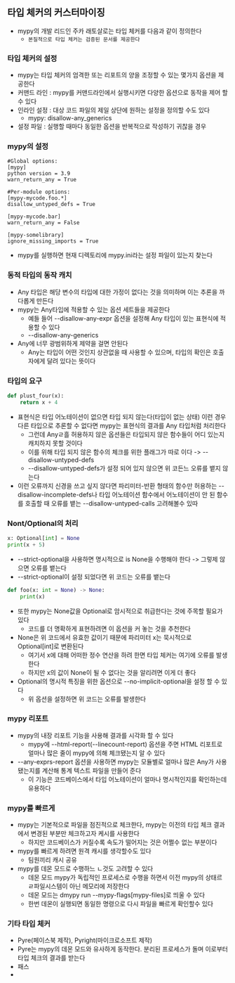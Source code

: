 ## 타입 체커의 커스터마이징

- mypy의 개발 리드인 주카 래토살로는 타입 체커를 다음과 같이 정의한다
    - `본질적으로 타입 체커는 검증된 문서를 제공한다 `

### 타입 체커의 설정

- mypy는 타입 체커의 엄격한 또는 리포트의 양을 조정할 수 있는 몇가지 옵션을 제공한다
- 커맨드 라인 : mypy를 커맨드라인에서 실행시키면 다양한 옵션으로 동작을 제어 할 수 있다
- 인라인 설정 : 대상 코드 파일의 제일 상단에 원하는 설정을 정의할 수도 있다
    - mypy: disallow-any_generics
- 설정 파일 : 실행할 때마다 동일한 옵션을 반복적으로 작성하기 귀찮을 경우

### mypy의 설정

```
#Global options:
[mypy]
python version = 3.9
warn_return_any = True

#Per-module options:
[mypy-mycode.foo.*]
disallow_untyped_defs = True

[mypy-mycode.bar]
warn_return_any = False

[mypy-somelibrary]
ignore_missing_imports = True
```

- mypy를 실행하면 현재 디렉토리에 mypy.ini라는 설정 파일이 있는지 찾는다

### 동적 타입의 동작 캐치

- Any 타입은 해당 변수의 타입에 대한 가정이 없다는 것을 의미하며 이는 추론을 까다롭게 만든다
- mypy는 Any타입에 적용할 수 있는 옵션 세트들을 제공한다
    - 예들 들어 --disallow-any-expr 옵션을 설정해 Any 타입이 있는 표현식에 적용할 수 있다
    - --disallow-any-generics
- Any에 너무 광범위하게 제약을 걸면 안된다
    - Any는 타입이 어떤 것인지 상관없을 때 사용할 수 있으며, 타입의 확인은 호출자에게 달려 있다는 뜻이다

### 타입의 요구

```python
def plust_four(x):
    return x + 4
```

- 표현식은 타입 어노테이션이 없으면 타입 되지 않는다(타입이 없는 상태) 이런 경우 다른 타입으로 추론할 수 없다면 mypy는 표현식의 결과를 Any 타입처럼 처리한다
    - 그런데 Anyㄹ흘 허용하지 않은 옵션들은 타입되지 않은 함수들이 어디 있는지 캐치하지 못할 것이다
    - 이를 위해 타입 되지 않은 함수의 체크를 위한 플래그가 따로 이다 -> --disallow-untyped-defs
    - --disallow-untyped-defs가 설정 되어 있지 않으면 위 코든느 오류를 뱉지 않는다
- 이런 오류까지 신경을 쓰고 싶지 않다면 파리미터-반환 형태의 함수만 허용하는 --disallow-incomplete-defs나 타입 어노테이션 함수에서 어노테이션이 안 된 함수를 호출할 때 오류를 뱉는
  --disallow-untyped-calls 고려해볼수 있따

### Nont/Optional의 처리

```python
x: Optional[int] = None
print(x + 5)
```

- --strict-optional을 사용하면 명시적으로 is None을 수행해야 한다 -> 그렇제 않으면 오류를 뱉는다
- --strict-optional이 설정 되었다면 위 코드는 오류를 뱉는다

```python
def foo(x: int = None) -> None:
    print(x)
```

- 또한 mypy는 None값을 Optional로 암시적으로 취급한다는 것에 주목할 필요가 있다
    - 코드를 더 명확하게 표현하려면 이 옵션을 커 놓는 것을 추천한다
- None은 위 코드에서 유효한 값이기 때문에 파리미터 x는 묵시적으로 Optional[int]로 변환된다
    - 여기서 x에 대해 어떠한 정수 연산을 하려 한면 타입 체커는 여기에 오류를 발생한다
    - 하지만 x의 값이 None이 될 수 없다는 것을 알리려면 이게 더 좋다
- Optional의 명시적 특징을 위한 옵션으로 --no-implicit-optional을 설정 할 수 있다
    - 위 옵션을 설정하면 위 코드는 오류를 발생한다

### mypy 리포트

- mypy의 내장 리포트 기능을 사용해 결과를 시각화 할 수 있다
    - mypy에 --html-report(--linecount-report) 옵션을 주면 HTML 리포트로 얼마나 많은 줄이 mypy에 의해 체크됐는지 알 수 있다
- --any-exprs-report 옵션을 사용하면 mypy는 모듈별로 얼마나 많은 Any가 사용됐는지를 계산해 통계 텍스트 파일을 만들어 준다
    - 이 기능은 코드베이스에서 타입 어노테이션이 얼마나 명시적인지를 확인하는데 유용하다

### mypy를 빠르게

- mypy는 기본적으로 파일을 점진적으로 체크한다, mypy는 이전의 타입 체크 결과에서 변경된 부분만 체크하고자 케시를 사용한다
    - 하지만 코드베이스가 커질수록 속도가 떨어지는 것은 어쩔수 없는 부분이다
- mypy를 빠르게 하려면 원격 캐시를 생각할수도 있다
    - 팀원끼리 캐시 공유
- mypy를 데몬 모드로 수행하느 ㄴ것도 고려할 수 있다
    - 데몬 모드 mypy가 독립적인 프로세스로 수행을 하면서 이전 mypy의 상태르 ㄹ파일시스템이 아닌 메모리에 저장한다
    - 데몬 모드는 dmypy run --mypy-flags[mypy-files]로 띄울 수 있다
    - 한번 데몬이 실행되면 동일한 명령으로 다시 파일을 빠르게 확인할수 있다

### 기타 타입 체커

- Pyre(페이스북 제작), Pyright(마이크로소프트 제작)
- Pyre는 mypy의 데몬 모드와 유사하게 동작한다. 분리된 프로세스가 돌며 이로부터 타입 체크의 결과를 받는다
- 패스
- 